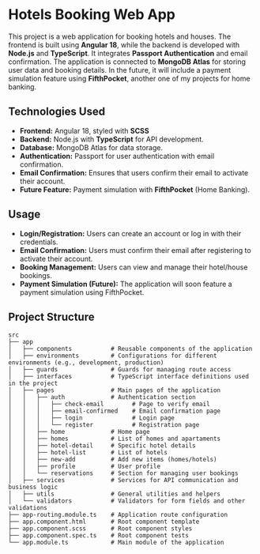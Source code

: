 # Hotels Booking Web App

This project is a web application for booking hotels and houses. The frontend is built using **Angular 18**, while the backend is developed with **Node.js** and **TypeScript**. It integrates **Passport Authentication** and email confirmation. The application is connected to **MongoDB Atlas** for storing user data and booking details. In the future, it will include a payment simulation feature using **FifthPocket**, another one of my projects for home banking.

## Technologies Used

- **Frontend:** Angular 18, styled with **SCSS**
- **Backend:** Node.js with **TypeScript** for API development.
- **Database:** MongoDB Atlas for data storage.
- **Authentication:** Passport for user authentication with email confirmation.
- **Email Confirmation:** Ensures that users confirm their email to activate their account.
- **Future Feature:** Payment simulation with **FifthPocket** (Home Banking).

## Usage

- **Login/Registration:** Users can create an account or log in with their credentials.
- **Email Confirmation:** Users must confirm their email after registering to activate their account.
- **Booking Management:** Users can view and manage their hotel/house bookings.
- **Payment Simulation (Future):** The application will soon feature a payment simulation using FifthPocket.

## Project Structure

```plaintext
src
├── app
│   ├── components           # Reusable components of the application
│   ├── environments         # Configurations for different environments (e.g., development, production)
│   ├── guards               # Guards for managing route access
│   ├── interfaces           # TypeScript interface definitions used in the project
│   ├── pages                # Main pages of the application
│   │   ├── auth             # Authentication section
│   │   │   ├── check-email        # Page to verify email
│   │   │   ├── email-confirmed    # Email confirmation page
│   │   │   ├── login              # Login page
│   │   │   └── register           # Registration page
│   │   ├── home             # Home page
│   │   ├── homes            # List of homes and apartaments
│   │   ├── hotel-detail     # Specific hotel details
│   │   ├── hotel-list       # List of hotels
│   │   ├── new-add          # Add new items (homes/hotels)
│   │   ├── profile          # User profile
│   │   └── reservations     # Section for managing user bookings
│   ├── services             # Services for API communication and business logic
│   ├── utils                # General utilities and helpers
│   └── validators           # Validators for form fields and other validations
├── app-routing.module.ts    # Application route configuration
├── app.component.html       # Root component template
├── app.component.scss       # Root component styles
├── app.component.spec.ts    # Root component tests
└── app.module.ts            # Main module of the application
